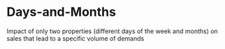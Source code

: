 # Days-and-Months
 Impact of only two properties (different days of the week and months) on sales that lead to a specific volume of demands
